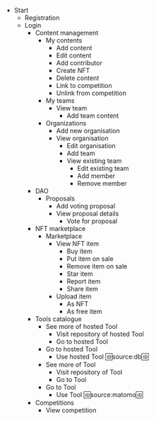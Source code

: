 - Start
  - Registration
  - Login
    - Content management <!-- Content Management -->
      - My contents
        - Add content
        - Edit content
        - Add contributor
        - Create NFT
        - Delete content
        - Link to competition
        - Unlink from competition
      - My teams
        - View team
          - Add team content
      - Organizations
        - Add new organisation
        - View organisation
          - Edit organisation
          - Add team
          - View existing team
            - Edit existing team
            - Add member
            - Remove member
    - DAO <!-- DAO -->
      - Proposals
        - Add voting proposal
        - View proposal details
          - Vote for proposal
    - NFT marketplace <!-- Marketplace -->
      - Marketplace
        - View NFT item
          - Buy item
          - Put item on sale
          - Remove item on sale
          - Star item
          - Report item
          - Share item
        - Upload item
          - As NFT
          - As free item
    - Tools catalogue <!-- Tools catalogue -->
      - See more of hosted Tool 
        - Visit repository of hosted Tool
        - Go to hosted Tool
      - Go to hosted Tool
        - Use hosted Tool :id:source:db:id:
      - See more of Tool 
        - Visit repository of Tool
        - Go to Tool
      - Go to Tool
        - Use Tool :id:source:matomo:id:
    - Competitions
      - View competition